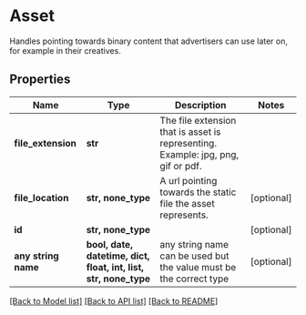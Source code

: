 # Asset

Handles pointing towards binary content that advertisers can use later on, for example in their creatives.

## Properties
Name | Type | Description | Notes
------------ | ------------- | ------------- | -------------
**file_extension** | **str** | The file extension that is asset is representing. Example: jpg, png, gif or pdf. | 
**file_location** | **str, none_type** | A url pointing towards the static file the asset represents. | [optional] 
**id** | **str, none_type** |  | [optional] 
**any string name** | **bool, date, datetime, dict, float, int, list, str, none_type** | any string name can be used but the value must be the correct type | [optional]

[[Back to Model list]](../README.md#documentation-for-models) [[Back to API list]](../README.md#documentation-for-api-endpoints) [[Back to README]](../README.md)


